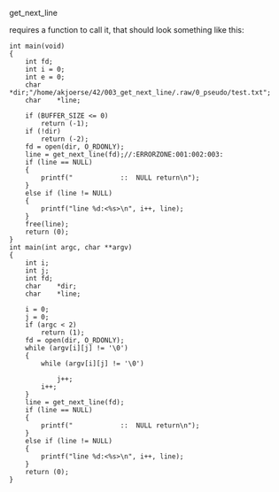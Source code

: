 get_next_line

requires a function to call it, that should look something like this:

	int	main(void)
	{
		int	fd;
		int	i = 0;
		int	e = 0;
		char	*dir;"/home/akjoerse/42/003_get_next_line/.raw/0_pseudo/test.txt";
		char	*line;
		
		if (BUFFER_SIZE <= 0)
			return (-1);
		if (!dir)
			return (-2);
		fd = open(dir, O_RDONLY);
		line = get_next_line(fd);//:ERRORZONE:001:002:003:
		if (line == NULL)
		{
			printf("			::	NULL return\n");
		}
		else if (line != NULL)
		{
			printf("line %d:<%s>\n", i++, line);
		}
		free(line);
		return (0);
	}
	int	main(int argc, char **argv)
	{
		int	i;
		int	j;
		int	fd;
		char	*dir;
		char	*line;

		i = 0;
		j = 0;
		if (argc < 2)
			return (1);
		fd = open(dir, O_RDONLY);
		while (argv[i][j] != '\0')
		{
			while (argv[i][j] != '\0')

				j++;
			i++;
		}
		line = get_next_line(fd);
		if (line == NULL)
		{
			printf("			::	NULL return\n");
		}
		else if (line != NULL)
		{
			printf("line %d:<%s>\n", i++, line);
		}
		return (0);
	}